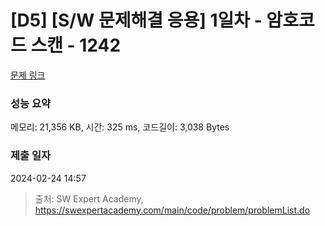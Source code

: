 # [D5] [S/W 문제해결 응용] 1일차 - 암호코드 스캔 - 1242 

[문제 링크](https://swexpertacademy.com/main/code/problem/problemDetail.do?contestProbId=AV15JEKKAM8CFAYD) 

### 성능 요약

메모리: 21,356 KB, 시간: 325 ms, 코드길이: 3,038 Bytes

### 제출 일자

2024-02-24 14:57



> 출처: SW Expert Academy, https://swexpertacademy.com/main/code/problem/problemList.do